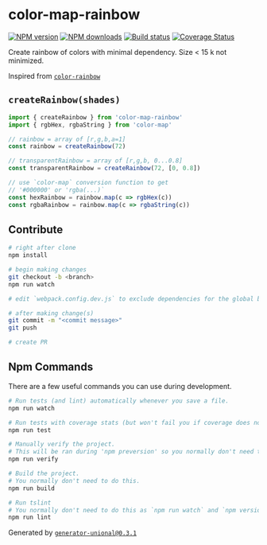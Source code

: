 # color-map-rainbow

[![NPM version][npm-image]][npm-url]
[![NPM downloads][downloads-image]][downloads-url]
[![Build status][travis-image]][travis-url]
[![Coverage Status][coveralls-image]][coveralls-url]

Create rainbow of colors with minimal dependency.
Size < 15 k not minimized.

Inspired from [`color-rainbow`](https://github.com/grant/color-rainbow)

## `createRainbow(shades)`

```ts
import { createRainbow } from 'color-map-rainbow'
import { rgbHex, rgbaString } from 'color-map'

// rainbow = array of [r,g,b,a=1]
const rainbow = createRainbow(72)

// transparentRainbow = array of [r,g,b, 0...0.8]
const transparentRainbow = createRainbow(72, [0, 0.8])

// use `color-map` conversion function to get
// '#000000' or 'rgba(...)`
const hexRainbow = rainbow.map(c => rgbHex(c))
const rgbaRainbow = rainbow.map(c => rgbaString(c))
```

## Contribute

```sh
# right after clone
npm install

# begin making changes
git checkout -b <branch>
npm run watch

# edit `webpack.config.dev.js` to exclude dependencies for the global build.

# after making change(s)
git commit -m "<commit message>"
git push

# create PR
```

## Npm Commands

There are a few useful commands you can use during development.

```sh
# Run tests (and lint) automatically whenever you save a file.
npm run watch

# Run tests with coverage stats (but won't fail you if coverage does not meet criteria)
npm run test

# Manually verify the project.
# This will be ran during 'npm preversion' so you normally don't need to run this yourself.
npm run verify

# Build the project.
# You normally don't need to do this.
npm run build

# Run tslint
# You normally don't need to do this as `npm run watch` and `npm version` will automatically run lint for you.
npm run lint
```

Generated by [`generator-unional@0.3.1`](https://github.com/unional/unional-cli)

[npm-image]: https://img.shields.io/npm/v/color-map-rainbow.svg?style=flat
[npm-url]: https://npmjs.org/package/color-map-rainbow
[downloads-image]: https://img.shields.io/npm/dm/color-map-rainbow.svg?style=flat
[downloads-url]: https://npmjs.org/package/color-map-rainbow
[travis-image]: https://img.shields.io/travis/unional/color-map-rainbow.svg?style=flat
[travis-url]: https://travis-ci.org/unional/color-map-rainbow
[coveralls-image]: https://coveralls.io/repos/github/unional/color-map-rainbow/badge.svg
[coveralls-url]: https://coveralls.io/github/unional/color-map-rainbow

